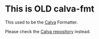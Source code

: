 # This is OLD calva-fmt

This used to be the [Calva](https://marketplace.visualstudio.com/items?itemName=betterthantomorrow.calva) Formatter.

Please check the [Calva repository](/BetterThanTomorrow/calva) instead.


